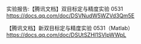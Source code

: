 实验报告:【腾讯文档】双目标定与精度实验 0531 https://docs.qq.com/doc/DSVNudW5WZVd3Qm5E

【腾讯文档】新双目标定与精度实验 0531（Matlab）
https://docs.qq.com/doc/DSUtSZHl1SVlpWWpL
